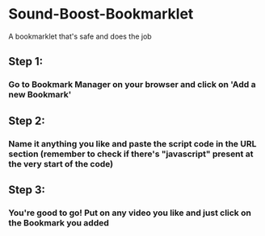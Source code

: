 # Sound-Boost-Bookmarklet
A bookmarklet that's safe and does the job
## Step 1:
### Go to Bookmark Manager on your browser and click on 'Add a new Bookmark'
## Step 2:
### Name it anything you like and paste the script code in the URL section (remember to check if there's "javascript" present at the very start of the code)
## Step 3:
### You're good to go! Put on any video you like and just click on the Bookmark you added
